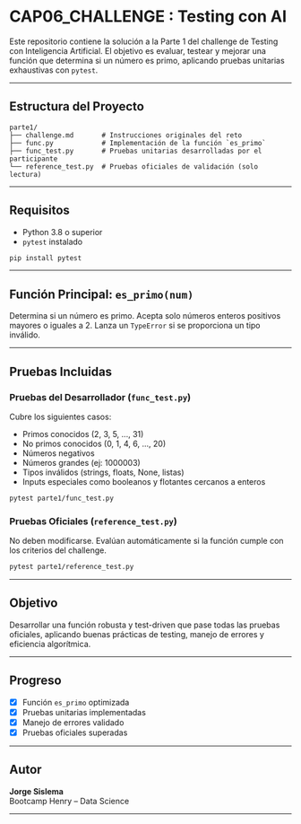 # CAP06_CHALLENGE : Testing con AI 

Este repositorio contiene la solución a la Parte 1 del challenge de Testing con Inteligencia Artificial. El objetivo es evaluar, testear y mejorar una función que determina si un número es primo, aplicando pruebas unitarias exhaustivas con `pytest`.

---

## Estructura del Proyecto

```
parte1/
├── challenge.md       # Instrucciones originales del reto
├── func.py            # Implementación de la función `es_primo`
├── func_test.py       # Pruebas unitarias desarrolladas por el participante
└── reference_test.py  # Pruebas oficiales de validación (solo lectura)
```

---

## Requisitos

- Python 3.8 o superior
- `pytest` instalado

```bash
pip install pytest
```

---

## Función Principal: `es_primo(num)`

Determina si un número es primo. Acepta solo números enteros positivos mayores o iguales a 2. Lanza un `TypeError` si se proporciona un tipo inválido.

---

## Pruebas Incluidas

### Pruebas del Desarrollador (`func_test.py`)

Cubre los siguientes casos:

- Primos conocidos (2, 3, 5, ..., 31)
- No primos conocidos (0, 1, 4, 6, ..., 20)
- Números negativos
- Números grandes (ej: 1000003)
- Tipos inválidos (strings, floats, None, listas)
- Inputs especiales como booleanos y flotantes cercanos a enteros

```bash
pytest parte1/func_test.py
```

###  Pruebas Oficiales (`reference_test.py`)

No deben modificarse. Evalúan automáticamente si la función cumple con los criterios del challenge.

```bash
pytest parte1/reference_test.py
```

---

## Objetivo

Desarrollar una función robusta y test-driven que pase todas las pruebas oficiales, aplicando buenas prácticas de testing, manejo de errores y eficiencia algorítmica.

---

## Progreso

- [x] Función `es_primo` optimizada
- [x] Pruebas unitarias implementadas
- [x] Manejo de errores validado
- [x] Pruebas oficiales superadas

---

##  Autor

**Jorge Sislema**  
Bootcamp Henry – Data Science  


---

